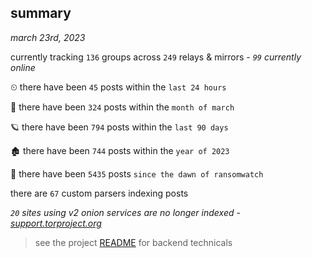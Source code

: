 
## summary
_march 23rd, 2023_

currently tracking `136` groups across `249` relays & mirrors - _`99` currently online_

⏲ there have been `45` posts within the `last 24 hours`

🦈 there have been `324` posts within the `month of march`

🪐 there have been `794` posts within the `last 90 days`

🏚 there have been `744` posts within the `year of 2023`

🦕 there have been `5435` posts `since the dawn of ransomwatch`

there are `67` custom parsers indexing posts

_`20` sites using v2 onion services are no longer indexed - [support.torproject.org](https://support.torproject.org/onionservices/v2-deprecation/)_

> see the project [README](https://github.com/joshhighet/ransomwatch#ransomwatch--) for backend technicals
